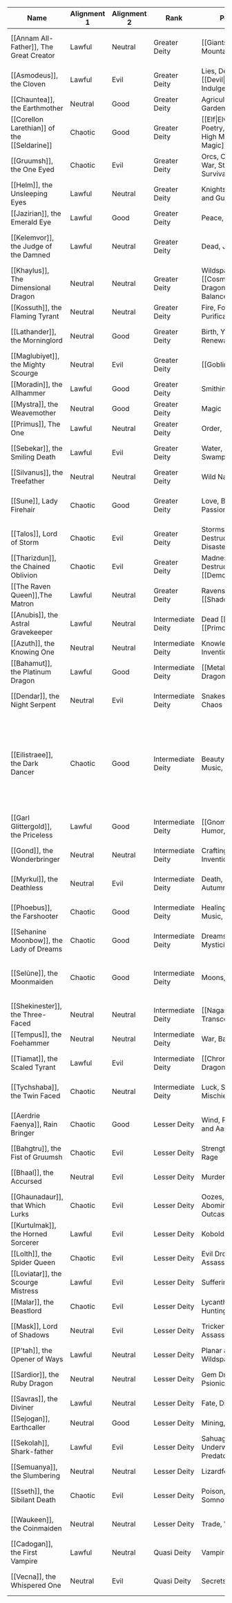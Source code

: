 
| Name                                        | Alignment 1 | Alignment 2 | Rank               | Portfolio                                                       | Favoured Weapon      | Symbol                                                                                   |
| ------------------------------------------- | ----------- | ----------- | ------------------ | --------------------------------------------------------------- | -------------------- | ---------------------------------------------------------------------------------------- |
| [[Annam All-Father]], The Great Creator     | Lawful      | Neutral     | Greater Deity      | [[Giants]], Mountains, Creation                                 | Javelin              | 3 Interlocked Triangles: Valknut                                                         |
| [[Asmodeus]], the Cloven                    | Lawful      | Evil        | Greater Deity      | Lies, Deals, [[Devil\|Devils]], Indulgence                      | Morningstar          | 3 Triangles in a Triangle                                                                |
| [[Chauntea]], the Earthmother               | Neutral     | Good        | Greater Deity      | Agriculture, Gardening, Summer                                  | Sickle               | Sheaf of Grain                                                                           |
| [[Corellon Larethian]] of the [[Seldarine]] | Chaotic     | Good        | Greater Deity      | [[Elf\|Elves]], Arts, Poetry, [[Elvish High Magic\|High Magic]] | Katana               | 8-Point Star                                                                             |
| [[Gruumsh]], the One Eyed                   | Chaotic     | Evil        | Greater Deity      | Orcs, Conquest, War, Strength, Survival                         | Greataxe             | Triangular Eye                                                                           |
| [[Helm]], the Unsleeping Eyes               | Lawful      | Neutral     | Greater Deity      | Knights, Paladins and Guards                                    | Greatsword           | Gauntlet with eye                                                                        |
| [[Jazirian]], the Emerald Eye               | Lawful      | Good        | Greater Deity      | Peace, [[Couatls]]                                              | -                    | Uroboric Couatl                                                                          |
| [[Kelemvor]], the Judge of the Damned       | Lawful      | Neutral     | Greater Deity      | Dead, Judgment                                                  | Bastard Sword        | Skeletal Arm Holding Scales                                                              |
| [[Khaylus]], The Dimensional Dragon         | Neutral     | Neutral     | Greater Deity      | Wildspace, [[Cosmic Dragons]], Time, Balance                    | Scimitar             | Pair of Crossed Infinity Symbols                                                         |
| [[Kossuth]], the Flaming Tyrant             | Neutral     | Neutral     | Greater Deity      | Fire, Forging, Purification                                     | Chain Spike          | Twinning Red Flame                                                                       |
| [[Lathander]], the Morninglord              | Neutral     | Good        | Greater Deity      | Birth, Youth, Renewal, Vitality                                 | Mace                 | Pink, Red and Yellow Sunrise                                                             |
| [[Maglubiyet]], the Mighty Scourge          | Neutral     | Evil        | Greater Deity      | [[Goblinoids]]                                                  | Battleaxe            | Bloody Axe                                                                               |
| [[Moradin]], the Allhammer                  | Lawful      | Good        | Greater Deity      | Smithing,Crafting                                               | Warhammer            | Hammer and Anvil                                                                         |
| [[Mystra]], the Weavemother                 | Neutral     | Good        | Greater Deity      | Magic                                                           | Throwing Star        | Nine Point Star                                                                          |
| [[Primus]], The One                         | Lawful      | Neutral     | Greater Deity      | Order, [[Modrons]]                                              | Riding Hammer        | Modron                                                                                   |
| [[Sebekar]], the Smiling Death              | Lawful      | Evil        | Greater Deity      | Water, Crocodiles, Swamps                                       | Longspear            | Plumed Crocodile Head                                                                    |
| [[Silvanus]], the Treefather                | Neutral     | Neutral     | Greater Deity      | Wild Nature, Druids                                             | Maul                 | Green Oak Leaf                                                                           |
| [[Sune]], Lady Firehair                     | Chaotic     | Good        | Greater Deity      | Love, Beauty, Passion                                           | Whip                 | Face of a beautiful red-haired woman                                                     |
| [[Talos]], Lord of Storm                    | Chaotic     | Evil        | Greater Deity      | Storms, Destruction, Natural Disasters                          | Pike                 | 3 Bolts of Lightning                                                                     |
| [[Tharizdun]], the Chained Oblivion         | Chaotic     | Evil        | Greater Deity      | Madness, Destruction, Chaos, [[Demon\|Demons]]                  | Zweihander           | Dark Spiral, Inverted Ziggurat                                                           |
| [[The Raven Queen]],The Matron              | Lawful      | Neutral     | Greater Deity      | Ravens, Fate, [[Shadow Magic]]                                  | Chain Sickle         | Left Facing Raven Head                                                                   |
| [[Anubis]], the Astral Gravekeeper          | Lawful      | Neutral     | Intermediate Deity | Dead [[Gods]] and [[Primordials]]                               | Khopesh              | Black Jackal                                                                             |
| [[Azuth]], the Knowing One                  | Neutral     | Neutral     | Intermediate Deity | Knowledge, Invention                                            | Quarterstaff         | Blank Scroll                                                                             |
| [[Bahamut]], the Platinum Dragon            | Lawful      | Good        | Intermediate Deity | [[Metallic Dragons]], Justice                                   | Lance                | Dragon Head Profile                                                                      |
| [[Dendar]], the Night Serpent               | Neutral     | Evil        | Intermediate Deity | Snakes, Pain, Chaos                                             | Hidden Blade         | Black Serpent Skull                                                                      |
| [[Eilistraee]], the Dark Dancer             | Chaotic     | Good        | Intermediate Deity | Beauty, Dance, Music, Bladesinging                              | Rapier               | Unclad female drow with long hair dancing before a full moon with a silver bastard sword |
| [[Garl Glittergold]], the Priceless         | Lawful      | Good        | Intermediate Deity | [[Gnome\|Gnomes]], Humor, Gemstones                             | Handaxe              | Golden Nugget                                                                            |
| [[Gond]], the Wonderbringer                 | Neutral     | Neutral     | Intermediate Deity | Crafting, Artifice, Invention                                   | Double Headed Hammer | 4 Toothed Cog                                                                            |
| [[Myrkul]], the Deathless                   | Neutral     | Evil        | Intermediate Deity | Death, Decay, Autumn                                            | Scythe               | White Human Skull                                                                        |
| [[Phoebus]], the Farshooter                 | Chaotic     | Good        | Intermediate Deity | Healing, Light, Music, Prophecy                                 | Longbow              | Glowing Golden Lyre                                                                      |
| [[Sehanine Moonbow]], the Lady of Dreams    | Chaotic     | Good        | Intermediate Deity | Dreams, Journeys, Mysticism                                     | Splitstaff           | Bow above a full moon                                                                    |
| [[Selûne]], the Moonmaiden                  | Chaotic     | Good        | Intermediate Deity | Moons, Navigation                                               | Heavy mace           | Pair of eyes encircles by seven stars                                                    |
| [[Shekinester]], the Three-Faced            | Neutral     | Neutral     | Intermediate Deity | [[Nagas]], Transcendence                                        | Spiked Gauntlet      | Mask, Mirror, Grain Jar                                                                  |
| [[Tempus]], the Foehammer                   | Neutral     | Neutral     | Intermediate Deity | War, Battle                                                     | Double Bladed Axe    | Flaming Sword                                                                            |
| [[Tiamat]], the Scaled Tyrant               | Lawful      | Evil        | Intermediate Deity | [[Chromatic Dragons]], Tyranny                                  | Clawed Gauntlet      | Five Headed Dragon                                                                       |
| [[Tychshaba]], the Twin Faced               | Chaotic     | Neutral     | Intermediate Deity | Luck, Spring, Mischief                                          | Whipblade            | Coin tossed mid-air                                                                      |
| [[Aerdrie Faenya]], Rain Bringer            | Chaotic     | Good        | Lesser Deity       | Wind, Rain, Avariel and Aarakocra                               | Polehammer           | Bird silhouette over a cloud                                                             |
| [[Bahgtru]], the Fist of Gruumsh            | Chaotic     | Evil        | Lesser Deity       | Strength, Loyalty, Rage                                         | Weighted Gauntlet    | Shattered Femur                                                                          |
| [[Bhaal]], the Accursed                     | Neutral     | Evil        | Lesser Deity       | Murder                                                          | Parrying Dagger      | Skull surrounded by tears                                                                |
| [[Ghaunadaur]], that Which Lurks            | Chaotic     | Evil        | Lesser Deity       | Oozes, Abominations, Outcasts                                   | Warclub (Tentacle)   | Purple eye w/ black sclera                                                               |
| [[Kurtulmak]], the Horned Sorcerer          | Lawful      | Evil        | Lesser Deity       | Kobolds, Traps                                                  | Shortspear           | Skull of a Gnome                                                                         |
| [[Lolth]], the Spider Queen                 | Chaotic     | Evil        | Lesser Deity       | Evil Drow, Spiders, Assassins                                   | Dagger               | Black Spider                                                                             |
| [[Loviatar]], the Scourge Mistress          | Lawful      | Evil        | Lesser Deity       | Suffering, Torture                                              | Flail                | Nine Tailed Whip                                                                         |
| [[Malar]], the Beastlord                    | Chaotic     | Evil        | Lesser Deity       | Lycanthropy, Hunting                                            | Clawed Gauntlet      | Bestial Claw                                                                             |
| [[Mask]], Lord of Shadows                   | Neutral     | Evil        | Lesser Deity       | Trickery, Thieves, Assassins                                    | Shortsword           | Black Velvet Mask                                                                        |
| [[P'tah]], the Opener of Ways               | Lawful      | Neutral     | Lesser Deity       | Planar and Wildspace Travel                                     | Mace                 | Bull                                                                                     |
| [[Sardior]], the Ruby Dragon                | Neutral     | Neutral     | Lesser Deity       | Gem Dragons, Psionics                                           | Ranseur              | Ruby with Glowing Core                                                                   |
| [[Savras]], the Diviner                     | Lawful      | Neutral     | Lesser Deity       | Fate, Divination                                                |                      | Crystal ball with eyes                                                                   |
| [[Sejogan]], Earthcaller                    | Neutral     | Good        | Lesser Deity       | Mining, Minerals                                                | Warpick              | Glowing Gemstone                                                                         |
| [[Sekolah]], Shark-father                   | Lawful      | Evil        | Lesser Deity       | Sahuagin, Underwater Predators                                  | Trident              | Shark tooth                                                                              |
| [[Semuanya]], the Slumbering                | Neutral     | Neutral     | Lesser Deity       | Lizardfolk, Survival                                            |                      | Cracked Egg                                                                              |
| [[Sseth]], the Sibilant Death               | Chaotic     | Evil        | Lesser Deity       | Poison, Somnolence                                              |                      | Flying Snake with bared teeth                                                            |
| [[Waukeen]], the Coinmaiden                 | Neutral     | Neutral     | Lesser Deity       | Trade, Wealth                                                   |                      | Coin with Waukeen’s Profile                                                              |
| [[Cadogan]], the First Vampire              | Lawful      | Neutral     | Quasi Deity        | Vampires and Blood                                              | Fangs                | A Drop of Blood                                                                          |
| [[Vecna]], the Whispered One                | Neutral     | Evil        | Quasi Deity        | Secrets                                                         | Dagger               | Left Hand holding an eye                                                                 |
